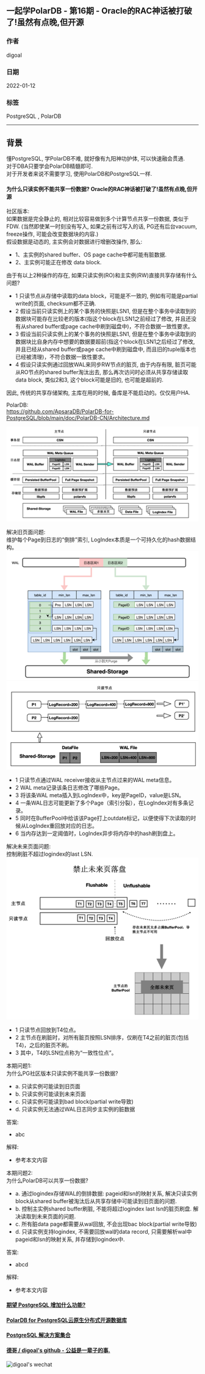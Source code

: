 ## 一起学PolarDB - 第16期 - Oracle的RAC神话被打破了!虽然有点晚,但开源
                 
### 作者             
digoal                          
                           
### 日期                      
2022-01-12                   
                   
### 标签      
PostgreSQL , PolarDB      
                         
----                           
                      
## 背景      
懂PostgreSQL, 学PolarDB不难, 就好像有九阳神功护体, 可以快速融会贯通.      
对于DBA只要学会PolarDB精髓即可.      
对于开发者来说不需要学习, 使用PolarDB和PostgreSQL一样.      
      
#### 为什么只读实例不能共享一份数据? Oracle的RAC神话被打破了!虽然有点晚,但开源     
  
社区版本:    
如果数据是完全静止的, 相对比较容易做到多个计算节点共享一份数据, 类似于FDW. (当然即使某一时刻没有写入, 如果之前有过写入的话, PG还有后台vacuum, freeze操作, 可能会改变数据块的内容.)   
假设数据是动态的, 主实例会对数据进行增删改操作, 那么:  
- 1、主实例的shared buffer、OS page cache中都可能有脏数据.   
- 2、主实例可能正在修改 data block.   
  
由于有以上2种操作的存在, 如果只读实例(RO)和主实例(RW)直接共享存储有什么问题?   
- 1 只读节点从存储中读取的data block，可能是不一致的, 例如有可能是partial write的页面, checksum都不正确.   
- 2 假设当前只读实例上的某个事务的快照是LSN1, 但是在整个事务中读取到的数据块可能存在比较老的版本(指这个block在LSN1之前经过了修改, 并且还没有从shared buffer或page cache中刷到磁盘中)，不符合数据一致性要求。    
- 3 假设当前只读实例上的某个事务的快照是LSN1, 但是在整个事务中读取到的数据块比自身内存中想要的数据要超前(指这个block在LSN1之后经过了修改, 并且已经从shared buffer或page cache中刷到磁盘中, 而且旧的tuple版本也已经被清理)，不符合数据一致性要求。   
- 4 假设只读实例通过回放WAL来同步RW节点的脏页, 由于内存有限, 脏页可能从RO节点的shared buffer淘汰出去, 那么再次访问时必须从共享存储读取data block, 类似2和3, 这个block可能是旧的, 也可能是超前的.    
  
因此, 传统的共享存储架构, 主库在用的时候, 备库是不能启动的。仅仅用户HA.     
  
PolarDB:              
https://github.com/ApsaraDB/PolarDB-for-PostgreSQL/blob/main/doc/PolarDB-CN/Architecture.md  
  
![pic](20220112_03_pic_003.png)    
  
解决旧页面问题:   
维护每个Page到日志的“倒排”索引, LogIndex本质是一个可持久化的hash数据结构。  
![pic](20220112_03_pic_001.png)    
![pic](20220112_03_pic_004.png)    
- 1 只读节点通过WAL receiver接收从主节点过来的WAL meta信息。  
- 2 WAL meta记录该条日志修改了哪些Page。  
- 3 将该条WAL meta插入到LogIndex中，key是PageID，value是LSN。  
- 4 一条WAL日志可能更新了多个Page（索引分裂），在LogIndex对有多条记录。  
- 5 同时在BufferPool中给该该Page打上outdate标记，以便使得下次读取的时候从LogIndex重回放对应的日志。  
- 6 当内存达到一定阈值时，LogIndex异步将内存中的hash刷到盘上。  
  
  
解决未来页面问题:   
控制刷脏不超过logindex的last LSN.    
![pic](20220112_03_pic_002.png)    
- 1 只读节点回放到T4位点。  
- 2 主节点在刷脏时，对所有脏页按照LSN排序，仅刷在T4之前的脏页(包括T4)，之后的脏页不刷。  
- 3 其中，T4的LSN位点称为“一致性位点”。  
  
  
            
本期问题1:        
为什么PG社区版本只读实例不能共享一份数据?    
- a. 只读实例可能读到旧页面  
- b. 只读实例可能读到未来页面  
- c. 只读实例可能读到bad block(partial write导致)  
- d. 只读实例无法通过WAL日志同步主实例的脏数据  
    
答案:                                  
- abc    
           
解释:                              
- 参考本文内容                         
  
本期问题2:        
为什么PolarDB可以共享一份数据?    
- a. 通过logindex存储WAL的倒排数据: pageid和lsn的映射关系, 解决只读实例block从shared buffer被淘汰后从共享存储中可能读到旧页面的问题.  
- b. 控制主实例shared buffer刷脏, 不能将超过logindex last lsn的脏页刷盘. 解决读取到未来页面的问题.   
- c. 所有脏data page都需要从wal回放, 不会出现bac block(partial write导致)    
- d. 只读实例支持logindex, 不需要回放wal的data record, 只需要解析wal中pageid和lsn的映射关系, 并存储到logindex中.   
    
答案:                                  
- abcd    
           
解释:                              
- 参考本文内容        
  
  
  
#### [期望 PostgreSQL 增加什么功能?](https://github.com/digoal/blog/issues/76 "269ac3d1c492e938c0191101c7238216")
  
  
#### [PolarDB for PostgreSQL云原生分布式开源数据库](https://github.com/ApsaraDB/PolarDB-for-PostgreSQL "57258f76c37864c6e6d23383d05714ea")
  
  
#### [PostgreSQL 解决方案集合](https://yq.aliyun.com/topic/118 "40cff096e9ed7122c512b35d8561d9c8")
  
  
#### [德哥 / digoal's github - 公益是一辈子的事.](https://github.com/digoal/blog/blob/master/README.md "22709685feb7cab07d30f30387f0a9ae")
  
  
![digoal's wechat](../pic/digoal_weixin.jpg "f7ad92eeba24523fd47a6e1a0e691b59")
  
